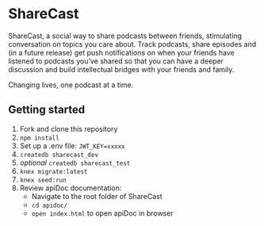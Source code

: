 # ShareCast
ShareCast, a social way to share podcasts between friends, stimulating conversation on topics you care about. Track podcasts, share episodes and (in a future release) get push notifications on when your friends have listened to podcasts you’ve shared so that you can have a deeper discussion and build intellectual bridges with your friends and family.

Changing lives, one podcast at a time.

## Getting started

1. Fork and clone this repository
2. ```npm install```
3. Set up a .env file: ```JWT_KEY=xxxxx```
4. ```createdb sharecast_dev```
5. *optional* ```createdb sharecast_test```
6. ```knex migrate:latest```
7. ```knex seed:run```
8. Review apiDoc documentation:
    * Navigate to the root folder of ShareCast
    * ```cd apidoc/```
    * ```open index.html``` to open apiDoc in browser
